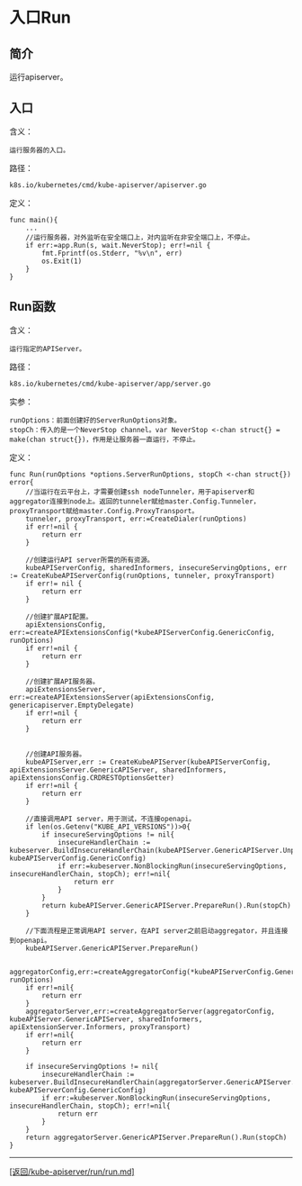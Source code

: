 入口Run
====================================================
## 简介
运行apiserver。

## 入口
含义：

    运行服务器的入口。

路径：

    k8s.io/kubernetes/cmd/kube-apiserver/apiserver.go

定义：

    func main(){
        ...
        //运行服务器，对外监听在安全端口上，对内监听在非安全端口上，不停止。
        if err:=app.Run(s, wait.NeverStop); err!=nil {
            fmt.Fprintf(os.Stderr, "%v\n", err)
            os.Exit(1)
        }
    }

## Run函数
含义：

    运行指定的APIServer。

路径：

    k8s.io/kubernetes/cmd/kube-apiserver/app/server.go

实参：

    runOptions：前面创建好的ServerRunOptions对象。
    stopCh：传入的是一个NeverStop channel。var NeverStop <-chan struct{} = make(chan struct{})，作用是让服务器一直运行，不停止。

定义：

    func Run(runOptions *options.ServerRunOptions, stopCh <-chan struct{}) error{ 
        //当运行在云平台上，才需要创建ssh nodeTunneler，用于apiserver和aggregator连接到node上。返回的tunneler赋给master.Config.Tunneler，proxyTransport赋给master.Config.ProxyTransport。
        tunneler, proxyTransport, err:=CreateDialer(runOptions)
        if err!=nil {
            return err
        }

        //创建运行API server所需的所有资源。
        kubeAPIServerConfig, sharedInformers, insecureServingOptions, err := CreateKubeAPIServerConfig(runOptions, tunneler, proxyTransport)
        if err!= nil {
            return err
        }

        //创建扩展API配置。
        apiExtensionsConfig, err:=createAPIExtensionsConfig(*kubeAPIServerConfig.GenericConfig, runOptions)
        if err!=nil {
            return err
        }
     
        //创建扩展API服务器。
        apiExtensionsServer, err:=createAPIExtensionsServer(apiExtensionsConfig, genericapiserver.EmptyDelegate)
        if err!=nil {
            return err
        }
     
    
        //创建API服务器。
        kubeAPIServer,err := CreateKubeAPIServer(kubeAPIServerConfig, apiExtensionsServer.GenericAPIServer, sharedInformers, apiExtensionsConfig.CRDRESTOptionsGetter)
        if err!=nil {
            return err
        }

        //直接调用API server，用于测试，不连接openapi。
        if len(os.Getenv("KUBE_API_VERSIONS"))>0{
            if insecureServingOptions != nil{
                insecureHandlerChain := kubeserver.BuildInsecureHandlerChain(kubeAPIServer.GenericAPIServer.UnprotectedHandler(), kubeAPIServerConfig.GenericConfig)
                if err:=kubeserver.NonBlockingRun(insecureServingOptions, insecureHandlerChain, stopCh); err!=nil{
                    return err
                }
            }
            return kubeAPIServer.GenericAPIServer.PrepareRun().Run(stopCh)
        }

        //下面流程是正常调用API server，在API server之前启动aggregator，并且连接到openapi。
        kubeAPIServer.GenericAPIServer.PrepareRun()

        aggregatorConfig,err:=createAggregatorConfig(*kubeAPIServerConfig.GenericConfig, runOptions)
        if err!=nil{
            return err
        }
        aggregatorServer,err:=createAggregatorServer(aggregatorConfig, kubeAPIServer.GenericAPIServer, sharedInformers, apiExtensionServer.Informers, proxyTransport)
        if err!=nil{
            return err
        }

        if insecureServingOptions != nil{
            insecureHandlerChain := kubeserver.BuildInsecureHandlerChain(aggregatorServer.GenericAPIServer.UnprotectedHandler(), kubeAPIServerConfig.GenericConfig)
            if err:=kubeserver.NonBlockingRun(insecureServingOptions, insecureHandlerChain, stopCh); err!=nil{
                return err
            }
        }
        return aggregatorServer.GenericAPIServer.PrepareRun().Run(stopCh)
    }


_______________________________________________________________________
[[返回/kube-apiserver/run/run.md]](./run.md) 
